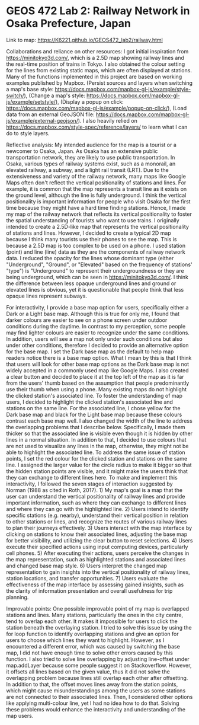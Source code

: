 # GEOS 472 Lab 2: Railway Network in Osaka Prefecture, Japan

Link to map: https://K6221.github.io/GEOS472_lab2/railway.html

Collaborations and reliance on other resources:
I got initial inspiration from https://minitokyo3d.com/, which is a 2.5D map showing railway lines and the real-time position of trains in Tokyo. I also obtained the colour setting for the lines from existing static maps, which are often displayed at stations. Many of the functions implemented in this project are based on working examples published by Mapbox. (Persist sources and layers when switching a map's base style: https://docs.mapbox.com/mapbox-gl-js/example/style-switch/), (Change a map's style: https://docs.mapbox.com/mapbox-gl-js/example/setstyle/), (Display a popup on click: https://docs.mapbox.com/mapbox-gl-js/example/popup-on-click/), (Load data from an external GeoJSON file: https://docs.mapbox.com/mapbox-gl-js/example/external-geojson/). I also heavily relied on https://docs.mapbox.com/style-spec/reference/layers/ to learn what I can do to style layers. 


Reflective analysis:
My intended audience for the map is a tourist or a newcomer to Osaka, Japan. As Osaka has an extensive public transportation network, they are likely to use public transportation. In Osaka, various types of railway systems exist, such as a monorail, an elevated railway, a subway, and a light rail transit (LRT). Due to the extensiveness and variety of the railway network, many maps like Google Maps often don't reflect the vertical positionality of stations and lines. For example, it is common that the map represents a transit line as it exists on the ground level, although the line is fully underground. I think the vertical positionality is important information for people who visit Osaka for the first time because they might have a hard time finding stations. Hence, I made my map of the railway network that reflects its vertical positionality to foster the spatial understanding of tourists who want to use trains. I originally intended to create a 2.5D-like map that represents the vertical positionality of stations and lines. However, I decided to create a typical 2D map because I think many tourists use their phones to see the map. This is because a 2.5D map is too complex to be used on a phone. I used station (point) and line (line) data as they are the components of railway network data. I reduced the opacity for the lines whose dominant type (either "Underground", "Ground", or "Elevated" based on the frequency of stations' "type") is "Underground" to represent their undergroundness or they are being underground, which can be seen in https://minitokyo3d.com/. I think the difference between less opaque underground lines and ground or elevated lines is obvious, yet it is questionable that people think that less opaque lines represent subways. 

For interactivity, I provide a base map option for users, specifically either a Dark or a Light base map. Although this is true for only me, I found that darker colours are easier to see on a phone screen under outdoor conditions during the daytime. In contrast to my perception, some people may find lighter colours are easier to recognize under the same conditions. In addition, users will see a map not only under such conditions but also under other conditions, therefore I decided to provide an alternative option for the base map. I set the Dark base map as the default to help map readers notice there is a base map option. What I mean by this is that I think that users will look for other base map options as the Dark base map is not widely accepted in a commonly used map like Google Maps. I also created a clear button and decided to place it at the top left of the map as it is far from the users' thumb based on the assumption that people predominantly use their thumb when using a phone. Many existing maps do not highlight the clicked station's associated line. To foster the understanding of map users, I decided to highlight the clicked station's associated line and stations on the same line. For the associated line, I chose yellow for the Dark base map and black for the Light base map because these colours contrast each base map well. I also changed the width of the line to address the overlapping problems that I describe below. Specifically, I made them thicker so that the associated line is visible even though it is hidden by other lines in a normal situation. In addition to that, I decided to use colours that are not used to visualize any lines in the map, otherwise, they might not be able to highlight the associated line. To address the same issue of station points, I set the red colour for the clicked station and stations on the same line. I assigned the larger value for the circle radius to make it bigger so that the hidden station points are visible, and it might make the users think that they can exchange to different lines here. To make and implement this interactivity, I followed the seven stages of interaction suggested by Norman (1988 as cited in Roth, 2017). 1) My map's goal is a map that the user can understand the vertical positionality of railway lines and provide important information, such as where they can exchange to different lines and where they can go with the highlighted line. 2) Users intend to identify specific stations (e.g. nearby), understand their vertical position in relation to other stations or lines, and recognize the routes of various railway lines to plan their journeys effectively. 3) Users interact with the map interface by clicking on stations to know their associated lines, adjusting the base map for better visibility, and utilizing the clear button to reset selections. 4) Users execute their specified actions using input computing devices, particularly cell phones. 5) After executing their actions, users perceive the changes in the map representation, such as highlighted stations and associated lines and changed base map style. 6) Users interpret the changed map representation to gain insights into the vertical positionality of railway lines, station locations, and transfer opportunities. 7) Users evaluate the effectiveness of the map interface by assessing gained insights, such as the clarity of information presentation and overall usefulness for trip planning. 

Improvable points:
One possible improvable point of my map is overlapped stations and lines. Many stations, particularly the ones in the city centre, tend to overlap each other. It makes it impossible for users to click the station beneath the overlaying station. I tried to solve this issue by using the for loop function to identify overlapping stations and give an option for users to choose which lines they want to highlight. However, as I encountered a different error, which was caused by switching the base map, I did not have enough time to solve other errors caused by this function. I also tried to solve line overlapping by adjusting line-offset under map.addLayer because some people suggest it on Stackoverflow. However, it offsets all lines based on the given value, thus it did not solve the overlapping problem because lines still overlap each other after offsetting. In addition to that, the offset moves lines away from the station points, which might cause misunderstandings among the users as some stations are not connected to their associated lines. Then, I considered other options like applying multi-colour line, yet I had no idea how to do that. Solving these problems would enhance the interactivity and understanding of the map users. 
